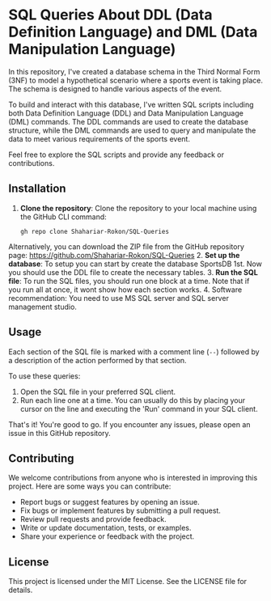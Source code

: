 # SQL Queries About DDL (Data Definition Language) and DML (Data Manipulation Language)

In this repository, I've created a database schema in the Third Normal Form (3NF) to model a hypothetical scenario where a sports event is taking place. The schema is designed to handle various aspects of the event.

To build and interact with this database, I've written SQL scripts including both Data Definition Language (DDL) and Data Manipulation Language (DML) commands. The DDL commands are used to create the database structure, while the DML commands are used to query and manipulate the data to meet various requirements of the sports event.

Feel free to explore the SQL scripts and provide any feedback or contributions.

## Installation

1. **Clone the repository**:
   Clone the repository to your local machine using the GitHub CLI command:
   ```shell
   gh repo clone Shahariar-Rokon/SQL-Queries
Alternatively, you can download the ZIP file from the GitHub repository page: https://github.com/Shahariar-Rokon/SQL-Queries
2. **Set up the database**:
   To setup you can start by create the database SportsDB 1st. 
   Now you should use the DDL file to create the necessary tables.
3. **Run the SQL file**:
   To run the SQL files, you should run one block at a time. Note that if you run all at once, it wont show how each section works.
4. Software recommendation:
   You need to use MS SQL server and SQL server management studio.

## Usage

Each section of the SQL file is marked with a comment line (`--`) followed by a description of the action performed by that section. 

To use these queries:

1. Open the SQL file in your preferred SQL client.
2. Run each line one at a time. You can usually do this by placing your cursor on the line and executing the 'Run' command in your SQL client.

That's it! You're good to go. If you encounter any issues, please open an issue in this GitHub repository.

## Contributing

We welcome contributions from anyone who is interested in improving this project. Here are some ways you can contribute:

- Report bugs or suggest features by opening an issue.
- Fix bugs or implement features by submitting a pull request.
- Review pull requests and provide feedback.
- Write or update documentation, tests, or examples.
- Share your experience or feedback with the project.

## License

This project is licensed under the MIT License. See the LICENSE file for details.
